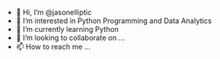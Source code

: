 - 👋 Hi, I’m @jasonelliptic
- 👀 I’m interested in Python Programming and Data Analytics
- 🌱 I’m currently learning Python
- 💞️ I’m looking to collaborate on ...
- 📫 How to reach me ...

<!---
jasonelliptic/jasonelliptic is a ✨ special ✨ repository because its `README.md` (this file) appears on your GitHub profile.
You can click the Preview link to take a look at your changes.
--->
